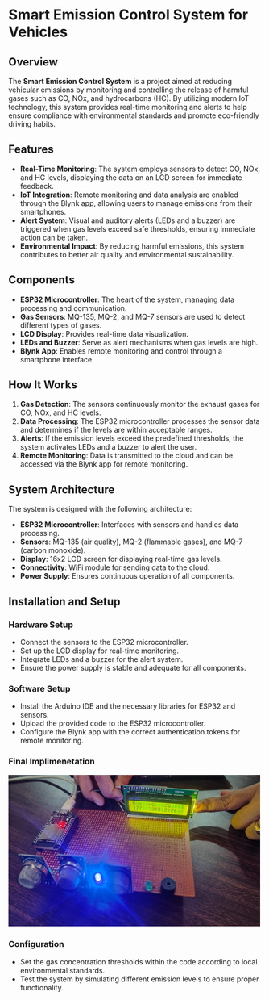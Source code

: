 
# Smart Emission Control System for Vehicles

## Overview
The **Smart Emission Control System** is a project aimed at reducing vehicular emissions by monitoring and controlling the release of harmful gases such as CO, NOx, and hydrocarbons (HC). By utilizing modern IoT technology, this system provides real-time monitoring and alerts to help ensure compliance with environmental standards and promote eco-friendly driving habits.

## Features
- **Real-Time Monitoring**: The system employs sensors to detect CO, NOx, and HC levels, displaying the data on an LCD screen for immediate feedback.
- **IoT Integration**: Remote monitoring and data analysis are enabled through the Blynk app, allowing users to manage emissions from their smartphones.
- **Alert System**: Visual and auditory alerts (LEDs and a buzzer) are triggered when gas levels exceed safe thresholds, ensuring immediate action can be taken.
- **Environmental Impact**: By reducing harmful emissions, this system contributes to better air quality and environmental sustainability.

## Components
- **ESP32 Microcontroller**: The heart of the system, managing data processing and communication.
- **Gas Sensors**: MQ-135, MQ-2, and MQ-7 sensors are used to detect different types of gases.
- **LCD Display**: Provides real-time data visualization.
- **LEDs and Buzzer**: Serve as alert mechanisms when gas levels are high.
- **Blynk App**: Enables remote monitoring and control through a smartphone interface.

## How It Works
1. **Gas Detection**: The sensors continuously monitor the exhaust gases for CO, NOx, and HC levels.
2. **Data Processing**: The ESP32 microcontroller processes the sensor data and determines if the levels are within acceptable ranges.
3. **Alerts**: If the emission levels exceed the predefined thresholds, the system activates LEDs and a buzzer to alert the user.
4. **Remote Monitoring**: Data is transmitted to the cloud and can be accessed via the Blynk app for remote monitoring.

## System Architecture
The system is designed with the following architecture:
- **ESP32 Microcontroller**: Interfaces with sensors and handles data processing.
- **Sensors**: MQ-135 (air quality), MQ-2 (flammable gases), and MQ-7 (carbon monoxide).
- **Display**: 16x2 LCD screen for displaying real-time gas levels.
- **Connectivity**: WiFi module for sending data to the cloud.
- **Power Supply**: Ensures continuous operation of all components.

## Installation and Setup

### Hardware Setup
- Connect the sensors to the ESP32 microcontroller.
- Set up the LCD display for real-time monitoring.
- Integrate LEDs and a buzzer for the alert system.
- Ensure the power supply is stable and adequate for all components.

### Software Setup
- Install the Arduino IDE and the necessary libraries for ESP32 and sensors.
- Upload the provided code to the ESP32 microcontroller.
- Configure the Blynk app with the correct authentication tokens for remote monitoring.

### Final Implimenetation

<img src="implimentation2.jpg" alt="Alt text" width="500" height="300">

### Configuration
- Set the gas concentration thresholds within the code according to local environmental standards.
- Test the system by simulating different emission levels to ensure proper functionality.




